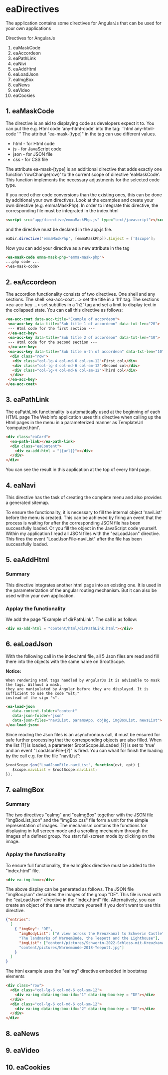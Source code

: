 # eaDirectives
The application contains some directives for AngularJs that can be used for your own applications

Directives for AngularJs
1. eaMaskCode
2. eaAccordeon
3. eaPathLink 
4. eaNivi
5. eaAddHtml
6. eaLoadJson
7. eaImgBox
8. eaNews
9. eaVideo
10. eaCookies 


## 1. eaMaskCode
The directive is an aid to displaying code as developers expect it to. You can put the e.g. Html code 'any-html-code' into the tag:
``html
 <ea-mask-code ea-mask-html>
    any-html-code
 </ea-mask-code>
'''
The attribut "ea-mask-[type]" in the tag can use different values.
- html - for Html code
- js - for JavaScript code
- json - for JSON file
- css - for CSS file

The attribute ea-mask-[type] is an additional directive that adds exactly one function 'rowChange(row)' to the current scope of directive 'eaMaskCode'. This function implements the necessary adjustments for the selected code type.

If you need other code conversions than the existing ones, this can be done by additional your own directives.
Look at the examples and create your own directive (e.g. emmaMaskPhp). In order to integrate this directive, the corresponding file must be integrated in the index.html
```html
<script src="app/directive/emmaMaskPhp.js" type="text/javascript"></script>
```
and the directive must be declared in the app.js file.
```javascript
eaDir.directive('emmaMaskPhp', [emmaMaskPhp]).$inject = ['$scope'];
```
Now you can add your directive as a new attribute in the tag
```html
<ea-mask-code emma-mask-php="emma-mask-php">
...php code ...
<\ea-mask-code>
```
## 2. eaAccordeon
The accordion functionality consists of two directives. One shell and any sections. The shell <ea-acc-coat ...> set the title in a 'h1' tag. The sections <ea-acc-key ...> set subtitles in a 'h2' tag and set a limit to display text in the collapsed state.
You can call this directive as follows:
```html
<ea-acc-coat data-acc-title="Example of accordeon">
 <ea-acc-key data-title="Sub title 1 of accordeon" data-txt-len="20">
 --- Html code for the first section ---
 </ea-acc-key>
 <ea-acc-key data-title="Sub title 2 of accordeon" data-txt-len="10">
 --- Html code for the second section ---
 </ea-acc-key>
 <ea-acc-key data-title="Sub title n-th of accordeon" data-txt-len="10">
  <div class="row">
   <div class="col-lg-4 col-md-6 col-sm-12">First col</div>
   <div class="col-lg-4 col-md-6 col-sm-12">Second col</div>
   <div class="col-lg-4 col-md-6 col-sm-12">Third col</div>
  </div>
 </ea-acc-key>
</ea-acc-coat>
```

## 3. eaPathLink
The eaPathLink functionality is automatically used at the beginning of each HTML page
The WebInfo application uses this directive when calling up the Html pages in the menu in a parameterized manner as TemplateUrl
'computed.html'.
```html
<div class="eaCard">
  <ea-path-link></ea-path-link>
  <div class="eaContent">
    <div ea-add-html = "⟨{url}}"></div>
  </div>
</div>
```
You can see the result in this application at the top of every html page.

## 4. eaNavi
This directive has the task of creating the complete menu and also provides a generated sitemap.

To ensure the functionality, it is necessary to fill the internal object 'naviList' before the menu is created. This can be achieved by firing an event that the process is waiting for after the corresponding JSON file has been successfully loaded. Or you fill the object in the JavaScript code yourself. Within my application I read all JSON files with the "eaLoadJson" directive. This fires the event "LoadJsonFile-naviList" after the file has been successfully loaded.

## 5. eaAddHtml
### Summary
This directive integrates another html page into an existing one. It is used in the parameterization of the angular routing mechanism. But it can also be used within your own application.
### Applay the functionality
We add the page "Example of dirPathLink".
The call is as follow:
```html
<div ea-add-html = "content/html/dirPathLink.html"></div>
```
## 6. eaLoadJson
With the following call in the index.html file, all 5 Json files are read and fill there into the objects with the same name on $rootScope.

**Notice:**
```
When rendering Html tags handled by AngularJs it is advisable to mask the tags. Without a mask,
they are manipulated by Angular before they are displayed. It is sufficient to use the code "&lt;"
instead of the sign "<".
```

```html
<ea-load-json
   data-content-folder="content"
   data-json-folder="json"
   data-json-files="naviList, paramsApp, objBg, imgBoxList, newsList">
</ea-load-json>
```
Since reading the Json files is an asynchronous call, it must be ensured for safe further processing that the corresponding objects are also filled.
When the list [?] is loaded, a parameter $rootScope.isLoaded_[?] is set to 'true'
and an event "LoadJsonFile-[?]" is fired. You can whait for finish the loading by the call e.g. for the file "naviList":
```javascript
$rootScope.$on("LoadJsonFile-naviList", function(evt, opt) {
   $scope.naviList = $rootScope.naviList;
});
```
## 7. eaImgBox
### Summary
The two directives "eaImg" and "eaImgBox" together with the JSON file "imgBoxList.json" and the "imgBox.css" file form a unit for the simple representation of images. The mechanism contains the functions for displaying in full screen mode and a scrolling mechanism through the images of a defined group.
You start full-screen mode by clicking on the image.

### Applay the functionality
To ensure full functionality, the eaImgBox directive must be added to the "index.html" file.
```html
<div ea-img-box></div>
```
The above display can be generated as follows. The JSON file "imgBox.json" describes the images of the group "DE". This file is read with the "eaLoadJson" directive in the "index.html" file. Alternatively, you can create an object of the same structure yourself if you don't want to use this directive.
```json
{"entries":
  [
    { "imgKey": "DE",
      "imgBodyList": ["A view across the Kreuzkanal to Schwerin Castle",
      "The landmarks of Warnemünde, the Teepott and the Lighthouse"],
      "imgList": ["content/pictures/Schwerin-2022-Schloss-mit-Kreuzkanal.jpg",
      "content/pictures/Warnemünde-2018-Teepott.jpg"]
    }
  ]
}
```
The html example uses the "eaImg" directive embedded in bootstrap elements
```html
<div class="row">
  <div class="col-lg-6 col-md-6 col-sm-12">
    <div ea-img data-img-box-idx="1" data-img-box-key = "DE"></div>
  </div>
  <div class="col-lg-6 col-md-6 col-sm-12">
    <div ea-img data-img-box-idx="2" data-img-box-key = "DE"></div>
  </div>
</div>
```

## 8. eaNews

## 9. eaVideo

## 10. eaCookies
